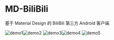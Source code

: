 # MD-BiliBili
基于 Material Design 的 BiliBili 第三方 Android 客户端

![demo1](http://i4.tietuku.com/ccc877c96ff6c351.png)![demo2](http://i4.tietuku.com/c179c9cd9fa8d525.png)
![demo3](http://i4.tietuku.com/96b668b7bfb82dca.png)![demo4](http://i4.tietuku.com/73fba987232d39d5.png)
![demo5](http://i4.tietuku.com/ce0b9a95c8b2ce23.png)



